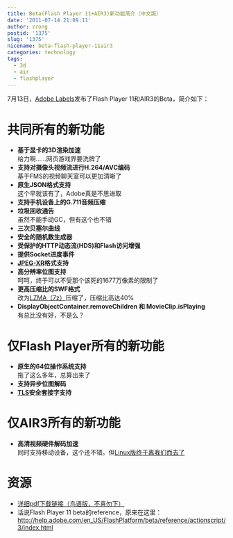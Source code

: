 ```yaml
---
title: Beta(Flash Player 11+AIR3)新功能简介（中文版）
date: '2011-07-14 21:09:11'
author: zrong
postid: '1375'
slug: '1375'
nicename: beta-flash-player-11air3
categories: technology
tags:
  - 3d
  - air
  - flashplayer
---
```


7月13日，[Adobe Labels](http://labs.adobe.com/)发布了Flash Player 11和AIR3的Beta，简介如下：

# 共同所有的新功能

-   **基于显卡的3D渲染加速**  
    给力啊……网页游戏界要洗牌了
-   **支持对摄像头视频流进行H.264/AVC编码**  
    基于FMS的视频聊天室可以更加清晰了
-   **原生JSON格式支持**  
    这个早就该有了，Adobe真是不思进取
-   **支持手机设备上的G.711音频压缩**
-   **垃圾回收通告**  
    虽然不能手动GC，但有这个也不错
-   **三次贝塞尔曲线**
-   **安全的随机数生成器**
-   **受保护的HTTP动态流(HDS)和Flash访问增强**
-   **提供Socket进度事件**
-   **[JPEG-XR](http://zh.wikipedia.org/wiki/JPEG_XR)格式支持**
-   **高分辨率位图支持**  
    呵呵，终于可以不受那个该死的1677万像素的限制了
-   **更高压缩比的SWF格式**  
    改为[LZMA（7z）](http://zh.wikipedia.org/wiki/LZMA)压缩了，压缩比高达40%
-   **DisplayObjectContainer.removeChildren 和 MovieClip.isPlaying**  
    有总比没有好，不是么？

# 仅Flash Player所有的新功能

-   **原生的64位操作系统支持**  
    拖了这么多年，总算出来了
-   **支持异步位图解码**
-   **[TLS](http://zh.wikipedia.org/wiki/TLS)安全套接字支持**

# 仅AIR3所有的新功能

-   **高清视频硬件解码加速**  
    同时支持移动设备，这个还不错。但[Linux版终于离我们而去了](http://blog.zengrong.net/post/1349.html)

# 资源

- [详细pdf下载链接（鸟语版，不喜勿下）](http://download.macromedia.com/pub/labs/flashplatformruntimes/shared/flashplayer11_air3_b1_releasenotes_071311.pdf)
- 话说Flash Player 11 beta的reference，原来在这里：<http://help.adobe.com/en_US/FlashPlatform/beta/reference/actionscript/3/index.html>

